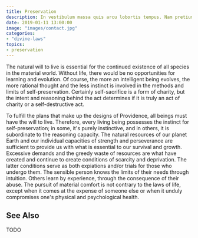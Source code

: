 ```yaml
---
title: Preservation
description: In vestibulum massa quis arcu lobortis tempus. Nam pretium arcu in odio vulputate luctus.
date: 2019-01-11 13:00:00
image: "images/contact.jpg"
categories:
- "divine-laws"
topics: 
- preservation
---
```


The natural will to live is essential for the continued existence of all species in the material world. Without life, there would be no opportunities for learning and evolution. Of course, the more an intelligent being evolves, the more rational thought and the less instinct is involved in the methods and limits of self-preservation. Certainly self-sacrifice is a form of charity, but the intent and reasoning behind the act determines if it is truly an act of charity or a self-destructive act. 

To fulfill the plans that make up the designs of Providence, all beings must have the will to live.  Therefore, every living being possesses the instinct for self-preservation; in some, it's purely instinctive, and in others, it is subordinate to the reasoning capacity.  The natural resources of our planet Earth and our individual capacities of strength and perseverance are sufficient to provide us with what is essential to our survival and growth.  Excessive demands and the greedy waste of resources are what have created and continue to create conditions of scarcity and deprivation. The latter conditions serve as both expiations and/or trials for those who undergo them.  The sensible person knows the limits of their needs through intuition. Others learn by experience, through the consequence of their abuse.  The pursuit of material comfort is not contrary to the laws of life, except when it comes at the expense of someone else or when it unduly compromises one's physical and psychological health.

## See Also
TODO



